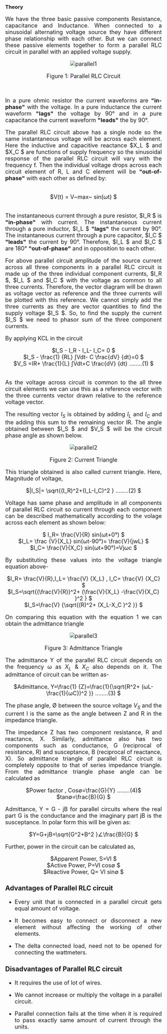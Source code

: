 
### Theory

<div align="justify" style="font-size:18px;">


We have the three basic passive components Resistance, capacitance and Inductance. When connected to a sinusoidal alternating voltage source they have different phase relationship with each other. But we can connect these passive elements together to form a parallel RLC circuit in parallel with an applied voltage supply.


<center>

![parallel1](images/parallel1.png)

Figure 1: Parallel RLC Circuit
</center>

<br>

In a pure ohmic resistor the current waveforms are **"in-phase"** with the voltage. In a pure inductance the current waveform **"lags"** the voltage by 90° and in a pure capacitance the current waveform **"leads"** the by 90°.

The parallel RLC circuit above has a single node so the same instantaneous voltage will be across each element. Here the inductive and capacitive reactance  $X_L $ and  $X_C $ are functions of supply frequency so the sinusoidal response of the parallel RLC circuit will vary with the frequency f. Then the individual voltage drops across each circuit element of R, L and C element will be **"out-of-phase"** with each other as defined by:

<br>

 <center> $V(t) = V~max~ sin(ωt) $ </center>

<br>

The instantaneous current through a pure resistor,  $I_R $ is **"in-phase"** with current. The instantaneous current through a pure inductor,  $I_L $ **"lags"** the current by 90°. The instantaneous current through a pure capacitor,  $I_C $ **"leads"** the current by 90°. Therefore,  $I_L $ and  $I_C $ are 180° **"out-of-phase"** and in opposition to each other.

For above parallel circuit amplitude of the source current across all three components in a parallel RLC circuit is made up of the three individual component currents,  $I_R $,  $I_L $ and  $I_C $ with the voltage as common to all three currents. Therefore, the vector diagram will be drawn as voltage vector as reference and the three currents will be plotted with this reference. We cannot simply add the three currents as they are vector quantities to find the supply voltage  $I_S $. So, to find the supply the current  $I_S $ we need to phasor sum of the three component currents.

By applying KCL in the circuit

 <center> $I_S - I_R - I_L- I_C= 0 $</center>

 <center> $I_S - \frac{1} {RL} ∫Vdt- C \frac{dV} {dt}=0 $</center>


 <center> $V_S =IR+ \frac{1}{L} ∫Vdt+C \frac{dV} {dt} ........(1) $</center>

<br>

As the voltage across circuit is common to the all three circuit elements we can use this as a reference vector with the three currents vector drawn relative to the reference voltage vector.

The resulting vector  $I_S$ is obtained by adding $I_L$ and $I_C$ and the adding this sum to the remaining vector IR. The angle obtained between $I_S $ and  $V_S $ will be the circuit phase angle as shown below.

<center>

![parallel2](images/parallel2.png)

Figure 2: Current Triangle
</center>

This triangle obtained is also called current triangle. Here, Magnitude of voltage,

 <center> $|I_S|= \sqrt{(I_R)^2+(I_L-I_C)^2 } ........(2) $</center>

Voltage has same phase and amplitude in all components of parallel RLC circuit so current through each component can be described mathematically according to the volage across each element as shown below:

 <center> $ I_R= \frac{V}{R} sin(ωt+0°) $</center>

 <center> $I_L= \frac {V}{X_L} sin(ωt-90°)= \frac{V}{jwL} $</center>

 <center> $I_C= \frac{V}{X_C} sin(ωt+90°)=Vjωc $</center>

 By substituting these values into the voltage triangle equation above-

 <center> $I_R= \frac{V}{R},I_L= \frac{V} {X_L} , I_C= \frac{V} {X_C} $</center>

 <center> $I_S=\sqrt{(\frac{V}{R})^2+ (\frac{V}{X_L} -\frac{V}{X_C} )^2 } $</center>

 <center> $I_S=\frac{V} {\sqrt{(R)^2+ (X_L-X_C )^2 }} $</center>

On comparing this equation with the equation 1 we can obtain the admittance triangle

<center>

![parallel3](images/parallel3.png)

Figure 3: Admittance Triangle
</center>

The admittance Y of the parallel RLC circuit depends on the frequency ω as $X_L$ & $X_C$ also depends on it. The admittance of circuit can be written as-

<center> $Admittance, Y=\frac{1} {Z}=\frac{1}{\sqrt{R^2+ (ωL-\frac{1}{ωC})^2 }}  ........(3)  $</center>
 
The phase angle, Ø between the source voltage $V_S$ and the current I is the same as the angle between Z and R in the impedance triangle.

The impedance Z has two component resistance, R and reactance, X. Similarly, admittance also has two components such as conductance, G (reciprocal of resistance, R) and susceptance, B (reciprocal of reactance, X). So admittance triangle of parallel RLC circuit is completely opposite to that of series impedance triangle. From the admittance triangle phase angle can be calculated as

<center> $Power factor , Cos∅=\frac{G}{Y} ........(4)$</center>

<center> $tan∅=\frac{B}{G} $</center>

Admittance, Y = G - jB for parallel circuits where the real part G is the conductance and the imaginary part jB is the susceptance. In polar form this will be given as:

 <center> $Y=G+jB=\sqrt{G^2+B^2 }∠\frac{B}{G} $</center>

Further, power in the circuit can be calculated as,

<center> $Apparent Power, S=VI $</center>

<center> $Active Power, P=VI cos∅ $</center>

<center> $Reactive Power, Q= VI sin∅ $</center>

### Advantages of Parallel RLC circuit

 *  Every unit that is connected in a parallel circuit gets equal amount of voltage.

 *  It becomes easy to connect or disconnect a new element without affecting the working of other elements.

 *  The delta connected load, need not to be opened for connecting the wattmeters.

### Disadvantages of Parallel RLC circuit

 *  It requires the use of lot of wires.

 *  We cannot increase or multiply the voltage in a parallel circuit.

 *  Parallel connection fails at the time when it is required to pass exactly same amount of current through the units.

</div>